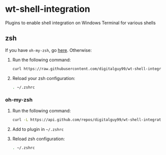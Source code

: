 # wt-shell-integration
Plugins to enable shell integration on Windows Terminal for various shells

## zsh
If you have `oh-my-zsh`, go [here](#oh-my-zsh). Otherwise:
1. Run the following command:
    ```zsh
    curl https://raw.githubusercontent.com/digitalguy99/wt-shell-integration/main/oh-my-zsh/wt-shell-integration/wt-shell-integration.plugin.zsh >> ~/.zshrc
    ```

2. Reload your zsh configuration:
    ```zsh
    . ~/.zshrc
    ```

### oh-my-zsh
1. Run the following command:
    ```zsh
    curl -L https://api.github.com/repos/digitalguy99/wt-shell-integration/tarball/main | tar -xz --wildcards --strip=3 --one-top-level=${ZSH_CUSTOM:-~/.oh-my-zsh/custom}/plugins/wt-shell-integration '*/oh-my-zsh/wt-shell-integration/*'
    ```

2. Add to plugin in `~/.zshrc`

3. Reload zsh configuration:
    ```zsh
    . ~/.zshrc
    ```